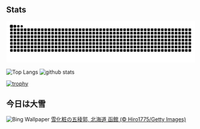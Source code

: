 ## Stats
<picture>
  <source media="(prefers-color-scheme: dark)" srcset="https://raw.githubusercontent.com/ba230t/ba230t/output/github-contribution-grid-snake-dark.svg">
  <source media="(prefers-color-scheme: light)" srcset="https://raw.githubusercontent.com/ba230t/ba230t/output/github-contribution-grid-snake.svg">
  <img alt="github contribution grid snake animation" src="https://raw.githubusercontent.com/ba230t/ba230t/output/github-contribution-grid-snake.svg">
</picture>

<p align="left">
  <img alt="Top Langs" height="150px" src="https://github-readme-stats.vercel.app/api/top-langs/?username=ba230t&layout=compact&theme=transparent" />
  <img alt="github stats" height="150px" src="https://github-readme-stats.vercel.app/api?username=ba230t&theme=transparent" />
</p>

[![trophy](https://github-profile-trophy.vercel.app/?username=ba230t&theme=transparent&column=7)](https://github.com/ryo-ma/github-profile-trophy)


<!-- Bing Wallpaper Start -->
## 今日は大雪
![Bing Wallpaper](https://www.bing.com/th?id=OHR.Daxue2024_JA-JP8353318760_1920x1080.jpg&rf=LaDigue_1920x1080.jpg&pid=hp)
[雪化粧の五稜郭, 北海道 函館 (© Hiro1775/Getty Images)](https://www.bing.com/search?q=%E9%9B%AA%E5%8C%96%E7%B2%A7%E3%81%AE%E4%BA%94%E7%A8%9C%E9%83%AD&form=hpcapt&filters=HpDate%3a%2220241206_1500%22)
<!-- Bing Wallpaper End -->

